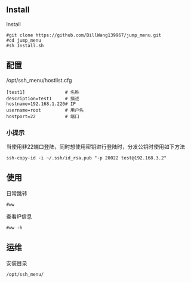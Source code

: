## Install

Install

```
#git clone https://github.com/BillWang139967/jump_menu.git
#cd jump_menu
#sh Install.sh
```

## 配置

/opt/ssh_menu/hostlist.cfg

```
[test1]               # 名称
description=test1     # 描述
hostname=192.168.1.220# IP
username=root         # 用户名
hostport=22           # 端口
```
### 小提示

当使用非22端口登陆，同时想使用密钥进行登陆时，分发公钥时使用如下方法
```
ssh-copy-id -i ~/.ssh/id_rsa.pub "-p 20022 test@192.168.3.2"
```

## 使用

日常跳转
```
#ww
```
查看IP信息
```
#ww -h
```

## 运维

安装目录
```
/opt/ssh_menu/
```
